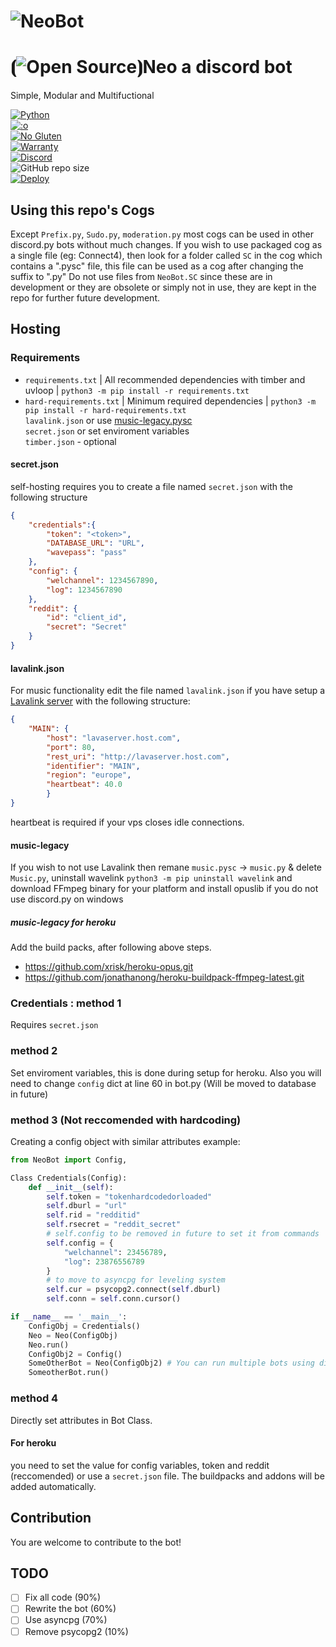 # ![NeoBot](https://user-images.githubusercontent.com/51919967/86535024-01884d00-befb-11ea-8e27-577e6344413b.png)

# ⦗![Open Source](https://opensource.org/files/osi_favicon.png)⦘Neo a discord bot

Simple, Modular and Multifuctional

[![Python](https://forthebadge.com/images/badges/made-with-python.svg)](https://www.python.org/)<br>
[![:o](https://forthebadge.com/images/badges/you-didnt-ask-for-this.svg)](https://secureimg.stitcher.com/feedimagesplain328/158438.jpg)<br>
[![No Gluten](https://forthebadge.com/images/badges/gluten-free.svg)](https://image.shutterstock.com/image-vector/gluten-free-icon-vector-round-260nw-778351531.jpg)<br>
[![Warranty](https://img.shields.io/badge/NO-WARRANTY!-ff0000?style=for-the-badge&logo=appveyor&labelColor=cc0000)]()<br>
[![Discord](https://img.shields.io/discord/583689248117489675?logo=DISCORD&style=for-the-badge)](https://discord.gg/YgnxxEC)<br>
![GitHub repo size](https://img.shields.io/github/repo-size/TEEN-BOOM/NeoBot?style=for-the-badge)<br>
[![Deploy](https://www.herokucdn.com/deploy/button.svg)](https://heroku.com/deploy?template=https://github.com/TEEN-BOOM/NeoBot.git)

## Using this repo's Cogs

Except `Prefix.py`, `Sudo.py`, `moderation.py` most cogs can be used in other discord.py bots without much changes.
If you wish to use packaged cog as a single file (eg: Connect4), then look for a folder called `SC` in the cog which 
contains a ".pysc" file, this file can be used as a cog after changing the suffix to ".py"
Do not use files from `NeoBot.SC` since these are in development or they are obsolete or simply not in use,
they are kept in the repo for further future development.

## Hosting 

### Requirements
 - `requirements.txt` | All recommended dependencies with timber and uvloop | `python3 -m pip install -r requirements.txt`
 - `hard-requirements.txt` | Minimum required dependencies | `python3 -m pip install -r hard-requirements.txt`<br>
`lavalink.json` or use [music-legacy.pysc](https://github.com/TEEN-BOOM/NeoBot/blob/master/NeoBot/cogs/SC/music-legacy.pysc)<br>
`secret.json` or set enviroment variables<br>
`timber.json` - optional

#### secret.json
self-hosting requires you to create a file named `secret.json`
with the following structure 
```json
{
    "credentials":{
        "token": "<token>",
        "DATABASE_URL": "URL",
        "wavepass": "pass"
    },
    "config": {
        "welchannel": 1234567890,
        "log": 1234567890
    },
    "reddit": {
        "id": "client_id",
        "secret": "Secret"
    }
}
```
#### lavalink.json
For music functionality edit the file named `lavalink.json` if you have setup a [Lavalink server](https://github.com/Frederikam/Lavalink/releases/) with the following structure:
```json
{
    "MAIN": {
        "host": "lavaserver.host.com",
        "port": 80,
        "rest_uri": "http://lavaserver.host.com",
        "identifier": "MAIN",
        "region": "europe",
        "heartbeat": 40.0
        }
}
```
heartbeat is required if your vps closes idle connections.
#### music-legacy
If you wish to not use Lavalink then remane `music.pysc` -> `music.py` & delete `Music.py`, uninstall wavelink `python3 -m pip uninstall wavelink`
and download FFmpeg binary for your platform and install opuslib if you do not use discord.py on windows
##### music-legacy for heroku
Add the build packs, after following above steps.
- https://github.com/xrisk/heroku-opus.git
- https://github.com/jonathanong/heroku-buildpack-ffmpeg-latest.git

### Credentials : method 1
Requires `secret.json`

### method 2 

Set enviroment variables, this is done during setup for heroku.
Also you will need to change `config` dict at line 60 in bot.py (Will be moved to database in future)

### method 3 (Not reccomended with hardcoding)
Creating a config object with similar attributes
example:
```py
from NeoBot import Config, 

Class Credentials(Config):
    def __init__(self):
        self.token = "tokenhardcodedorloaded"
        self.dburl = "url"
        self.rid = "redditid"
        self.rsecret = "reddit_secret"
        # self.config to be removed in future to set it from commands
        self.config = {
            "welchannel": 23456789,
            "log": 23876556789
        }
        # to move to asyncpg for leveling system
        self.cur = psycopg2.connect(self.dburl)
        self.conn = self.conn.cursor()

if __name__ == '__main__':
    ConfigObj = Credentials()
    Neo = Neo(ConfigObj)
    Neo.run()
    ConfigObj2 = Config()
    SomeOtherBot = Neo(ConfigObj2) # You can run multiple bots using different bot and config objects
    SomeotherBot.run()
```
### method 4
Directly set attributes in Bot Class.

#### For heroku 
you need to set the value for config variables, token and reddit (reccomended) or use a `secret.json` file.
The buildpacks and addons will be added automatically.

## Contribution
You are welcome to contribute to the bot!

## TODO
- [ ] Fix all code (90%)
- [ ] Rewrite the bot (60%)
- [ ] Use asyncpg (70%)
- [ ] Remove psycopg2 (10%)